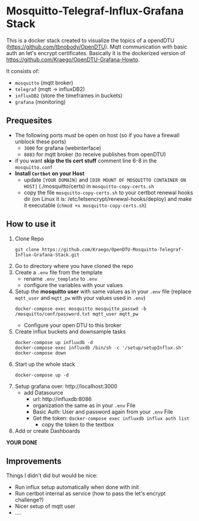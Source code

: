 # Mosquitto-Telegraf-Influx-Grafana Stack

This is a docker stack created to visualize the topics of a opendDTU (https://github.com/tbnobody/OpenDTU). Mqtt communication with basic auth an let's encrypt certificates. Basically it is the dockerized version of https://github.com/Kraego/OpenDTU-Grafana-Howto.

It consists of:
  * `mosquitto` (mqtt broker)
  * `telegraf` (mqtt -> influxDB2)
  * `influxDB2` (store the timeframes in buckets)
  * `grafana` (monitoring)

## Prequesites

* The following ports must be open on host (so if you have a firewall unblock these ports)
  * `3000` for grafana (webinterface)
  * `8883` for mqtt broker (to receive publishes from openDTU)
* if you want **skip the tls cert stuff** comment line 6-8 in the `mosquitto.conf`
* **Install `Certbot` on your Host**
  * update `[YOUR DOMAIN]` and `[DIR MOUNT OF MOSQUITTO CONTAINER ON HOST]` (./mosquitto/certs) in `mosquitto-copy-certs.sh`
  * copy the file `mosquitto-copy-certs.sh` to your certbot renewal hooks dir (on Linux it is: /etc/letsencrypt/renewal-hooks/deploy) and make it executable (`chmod +x mosquitto-copy-certs.sh`)

## How to use it

1. Clone Repo
    ```
    git clone https://github.com/Kraego/OpenDTU-Mosquitto-Telegraf-Influx-Grafana-Stack.git
    ```
1. Go to directory where you have cloned the repo
2. Create a `.env` file from the template
   * rename `.env_template` to `.env`
   * configure the variables with your values 
3. Setup the **mosquitto user** with same values as in your `.env` file (replace `mqtt_user` and `mqtt_pw` with your values used in `.env`)
   ```
   docker-compose exec mosquitto mosquitto_passwd -b /mosquitto/conf/password.txt mqtt_user mqtt_pw
   ```
   * Configure your open DTU to this broker
4. Create influx buckets and downsample tasks
   ```
   docker-compose up influxdb -d
   docker-compose exec influxdb /bin/sh -c '/setup/setupInflux.sh' 
   docker-compose down
   ```
5. Start up the whole stack
   ```
   docker-compose up -d
   ```
6. Setup grafana over: http://localhost:3000
   * add Datasource
     * url: http://influxdb:8086
     * organization the same as in your `.env` File
     * Basic Auth: User and password again from your `.env` File
     * Get the token: `docker-compose exec influxdb influx auth list`
       * copy the token to the textbox
7. Add or create Dashboards

**YOUR DONE**

## Improvements

Things I didn't did but would be nice:

* Run influx setup automatically when done with init
* Run certbot internal as service (how to pass the let's encrypt challenge?)
* Nicer setup of mqtt user
* ....
  

